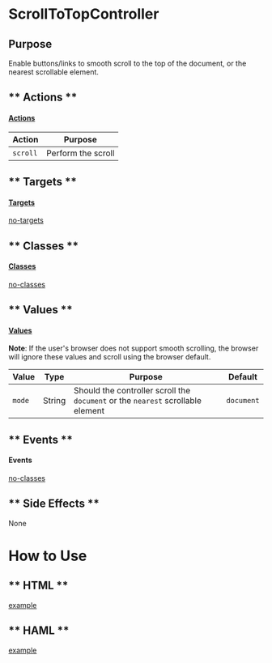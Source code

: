 # ScrollToTopController

## Purpose

Enable buttons/links to smooth scroll to the top of the document, or the nearest scrollable element. 

<!-- tabs:start -->

## ** Actions **

#### [Actions](https://stimulus.hotwire.dev/reference/actions)

| Action | Purpose |
| --- | --- |
| `scroll` | Perform the scroll |

## ** Targets **

#### [Targets](https://stimulus.hotwire.dev/reference/targets)

[no-targets](../_partials/no-targets.md ':include')

## ** Classes **

#### [Classes](https://stimulus.hotwire.dev/reference/classes)

[no-classes](../_partials/no-classes.md ':include')

## ** Values **

#### [Values](https://stimulus.hotwire.dev/reference/values)

**Note**: If the user's browser does not support smooth scrolling, the browser will ignore these values and scroll using the browser default.

| Value | Type | Purpose | Default |
| --- | --- | --- | --- |
| `mode` | String | Should the controller scroll the `document` or the `nearest` scrollable element  | `document` |

## ** Events **

#### Events

[no-classes](../_partials/no-events.md ':include')

## ** Side Effects **

None

<!-- tabs:end -->

# How to Use

<!-- tabs:start -->

## ** HTML **

[example](../examples/scroll_to_top_controller.html ':include :type=code')

## ** HAML **

[example](../examples/scroll_to_top_controller.haml ':include :type=code')
<!-- tabs:end -->
